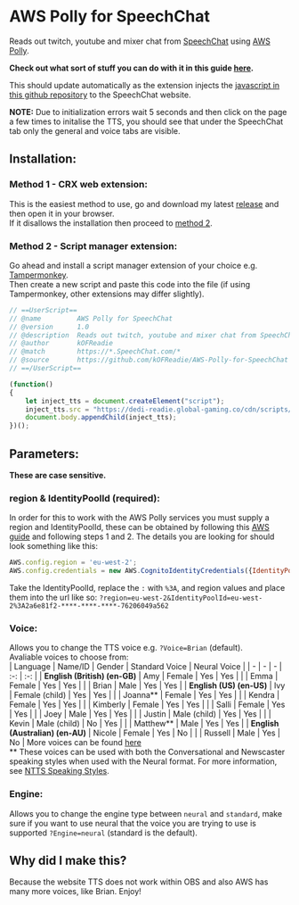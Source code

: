 # AWS Polly for SpeechChat
Reads out twitch, youtube and mixer chat from [SpeechChat](https://www.SpeechChat.com) using [AWS Polly](https://aws.amazon.com/polly/). 

**Check out what sort of stuff you can do with it in this guide [here](https://github.com/kOFReadie/Twitch-TTS-Browser-Extension/TTS_Examples/).**

This should update automatically as the extension injects the [javascript in this github repository](https://github.com/kOFReadie/Twitch-TTS-Browser-Extension/blob/master/Extension/tts.js) to the SpeechChat website.

**NOTE:** Due to initialization errors wait 5 seconds and then click on the page a few times to initalise the TTS, you should see that under the SpeechChat tab only the general and voice tabs are visible.

## **Installation:**
### **Method 1** - CRX web extension:
This is the easiest method to use, go and download my latest [release](https://github.com/kOFReadie/Twitch-TTS-Browser-Extension/releases/latest) and then open it in your browser.  
If it disallows the installation then proceed to [method 2](#method-2---script-manager-extension).

### **Method 2** - Script manager extension:
Go ahead and install a script manager extension of your choice e.g. [Tampermonkey](https://chrome.google.com/webstore/detail/tampermonkey-beta/gcalenpjmijncebpfijmoaglllgpjagf).  
Then create a new script and paste this code into the file (if using Tampermonkey, other extensions may differ slightly).
```js
// ==UserScript==
// @name         AWS Polly for SpeechChat
// @version      1.0
// @description  Reads out twitch, youtube and mixer chat from SpeechChat using AWS Polly.
// @author       kOFReadie
// @match        https://*.SpeechChat.com/*
// @source       https://github.com/kOFReadie/AWS-Polly-for-SpeechChat
// ==/UserScript==

(function()
{
    let inject_tts = document.createElement("script");
    inject_tts.src = "https://dedi-readie.global-gaming.co/cdn/scripts/aws-polly-for-SpeechChat/Extension/inject.js";
    document.body.appendChild(inject_tts);
})();
```

## **Parameters**:
**These are case sensitive.**
### **region & IdentityPoolId (required)**:
In order for this to work with the AWS Polly services you must supply a region and IdentityPoolId, these can be obtained by following this [AWS guide](https://docs.aws.amazon.com/sdk-for-javascript/v2/developer-guide/getting-started-browser.html) and following steps 1 and 2.
The details you are looking for should look something like this:
```js
AWS.config.region = 'eu-west-2';
AWS.config.credentials = new AWS.CognitoIdentityCredentials({IdentityPoolId: 'eu-west-2:2a6e81f2-****-****-****-76206049a562'});
```
Take the IdentityPoolId, replace the `:` with `%3A`, and region values and place them into the url like so: `?region=eu-west-2&IdentityPoolId=eu-west-2%3A2a6e81f2-****-****-****-76206049a562`

### **Voice**:
Allows you to change the TTS voice e.g. `?Voice=Brian` (default).  
Avaliable voices to choose from:  
| Language | Name/ID | Gender | Standard Voice | Neural Voice |
| - | - | - | :-: | :-: |
| **English (British) (en-GB)** | Amy | Female | Yes | Yes |
|  | Emma | Female | Yes | Yes |
|  | Brian | Male | Yes | Yes |
| **English (US) (en-US)** | Ivy | Female (child) | Yes | Yes |
|  | Joanna** | Female | Yes | Yes |
|  | Kendra | Female | Yes | Yes |
|  | Kimberly | Female | Yes | Yes |
|  | Salli | Female | Yes | Yes |
|  | Joey | Male | Yes | Yes |
|  | Justin | Male (child) | Yes | Yes |
|  | Kevin | Male (child) | No | Yes |
|  | Matthew** | Male | Yes | Yes |
| **English (Australian) (en-AU)** | Nicole | Female | Yes | No |
|  | Russell | Male | Yes | No |
More voices can be found [here](https://docs.aws.amazon.com/polly/latest/dg/voicelist.html)  
** These voices can be used with both the Conversational and Newscaster speaking styles when used with the Neural format. For more information, see [NTTS Speaking Styles](https://docs.aws.amazon.com/polly/latest/dg/ntts-speakingstyles.html).

### **Engine**:
Allows you to change the engine type between `neural` and `standard`, make sure if you want to use neural that the voice you are trying to use is supported `?Engine=neural` (standard is the default).

## **Why did I make this**?
Because the website TTS does not work within OBS and also AWS has many more voices, like Brian. Enjoy!